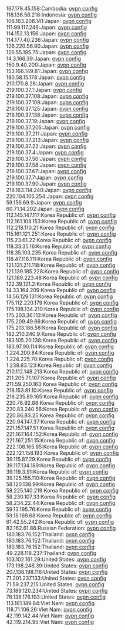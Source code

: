 167.179.45.158:Cambodia: [ovpn config](vpn/167_179_45_158.ovpn)  
118.136.56.218:Indonesia: [ovpn config](vpn/118_136_56_218.ovpn)  
106.163.208.141:Japan: [ovpn config](vpn/106_163_208_141.ovpn)  
111.99.117.246:Japan: [ovpn config](vpn/111_99_117_246.ovpn)  
114.152.13.156:Japan: [ovpn config](vpn/114_152_13_156.ovpn)  
114.177.40.236:Japan: [ovpn config](vpn/114_177_40_236.ovpn)  
126.220.56.90:Japan: [ovpn config](vpn/126_220_56_90.ovpn)  
126.55.195.75:Japan: [ovpn config](vpn/126_55_195_75.ovpn)  
14.3.166.39:Japan: [ovpn config](vpn/14_3_166_39.ovpn)  
150.9.40.200:Japan: [ovpn config](vpn/150_9_40_200.ovpn)  
153.166.149.81:Japan: [ovpn config](vpn/153_166_149_81.ovpn)  
180.58.15.178:Japan: [ovpn config](vpn/180_58_15_178.ovpn)  
210.170.8.26:Japan: [ovpn config](vpn/210_170_8_26.ovpn)  
219.100.37.1:Japan: [ovpn config](vpn/219_100_37_1.ovpn)  
219.100.37.108:Japan: [ovpn config](vpn/219_100_37_108.ovpn)  
219.100.37.109:Japan: [ovpn config](vpn/219_100_37_109.ovpn)  
219.100.37.125:Japan: [ovpn config](vpn/219_100_37_125.ovpn)  
219.100.37.138:Japan: [ovpn config](vpn/219_100_37_138.ovpn)  
219.100.37.19:Japan: [ovpn config](vpn/219_100_37_19.ovpn)  
219.100.37.205:Japan: [ovpn config](vpn/219_100_37_205.ovpn)  
219.100.37.211:Japan: [ovpn config](vpn/219_100_37_211.ovpn)  
219.100.37.213:Japan: [ovpn config](vpn/219_100_37_213.ovpn)  
219.100.37.22:Japan: [ovpn config](vpn/219_100_37_22.ovpn)  
219.100.37.4:Japan: [ovpn config](vpn/219_100_37_4.ovpn)  
219.100.37.50:Japan: [ovpn config](vpn/219_100_37_50.ovpn)  
219.100.37.58:Japan: [ovpn config](vpn/219_100_37_58.ovpn)  
219.100.37.67:Japan: [ovpn config](vpn/219_100_37_67.ovpn)  
219.100.37.7:Japan: [ovpn config](vpn/219_100_37_7.ovpn)  
219.100.37.90:Japan: [ovpn config](vpn/219_100_37_90.ovpn)  
219.163.114.240:Japan: [ovpn config](vpn/219_163_114_240.ovpn)  
220.104.105.254:Japan: [ovpn config](vpn/220_104_105_254.ovpn)  
59.156.69.9:Japan: [ovpn config](vpn/59_156_69_9.ovpn)  
60.71.14.202:Japan: [ovpn config](vpn/60_71_14_202.ovpn)  
112.145.147.117:Korea Republic of: [ovpn config](vpn/112_145_147_117.ovpn)  
112.161.108.153:Korea Republic of: [ovpn config](vpn/112_161_108_153.ovpn)  
112.218.110.21:Korea Republic of: [ovpn config](vpn/112_218_110_21.ovpn)  
115.161.121.251:Korea Republic of: [ovpn config](vpn/115_161_121_251.ovpn)  
115.23.61.22:Korea Republic of: [ovpn config](vpn/115_23_61_22.ovpn)  
118.33.35.16:Korea Republic of: [ovpn config](vpn/118_33_35_16.ovpn)  
118.35.103.235:Korea Republic of: [ovpn config](vpn/118_35_103_235.ovpn)  
118.47.116.111:Korea Republic of: [ovpn config](vpn/118_47_116_111.ovpn)  
121.131.211.118:Korea Republic of: [ovpn config](vpn/121_131_211_118.ovpn)  
121.139.185.228:Korea Republic of: [ovpn config](vpn/121_139_185_228.ovpn)  
121.189.223.48:Korea Republic of: [ovpn config](vpn/121_189_223_48.ovpn)  
122.39.121.2:Korea Republic of: [ovpn config](vpn/122_39_121_2.ovpn)  
14.33.164.209:Korea Republic of: [ovpn config](vpn/14_33_164_209.ovpn)  
14.56.129.131:Korea Republic of: [ovpn config](vpn/14_56_129_131.ovpn)  
175.112.220.179:Korea Republic of: [ovpn config](vpn/175_112_220_179.ovpn)  
175.198.134.210:Korea Republic of: [ovpn config](vpn/175_198_134_210.ovpn)  
175.203.36.113:Korea Republic of: [ovpn config](vpn/175_203_36_113.ovpn)  
175.209.49.66:Korea Republic of: [ovpn config](vpn/175_209_49_66.ovpn)  
175.213.186.58:Korea Republic of: [ovpn config](vpn/175_213_186_58.ovpn)  
182.210.240.9:Korea Republic of: [ovpn config](vpn/182_210_240_9.ovpn)  
183.105.20.138:Korea Republic of: [ovpn config](vpn/183_105_20_138.ovpn)  
183.97.90.114:Korea Republic of: [ovpn config](vpn/183_97_90_114.ovpn)  
1.224.200.84:Korea Republic of: [ovpn config](vpn/1_224_200_84.ovpn)  
1.224.225.70:Korea Republic of: [ovpn config](vpn/1_224_225_70.ovpn)  
1.238.83.123:Korea Republic of: [ovpn config](vpn/1_238_83_123.ovpn)  
210.112.148.213:Korea Republic of: [ovpn config](vpn/210_112_148_213.ovpn)  
211.205.71.107:Korea Republic of: [ovpn config](vpn/211_205_71_107.ovpn)  
211.59.250.163:Korea Republic of: [ovpn config](vpn/211_59_250_163.ovpn)  
218.153.81.10:Korea Republic of: [ovpn config](vpn/218_153_81_10.ovpn)  
218.235.89.165:Korea Republic of: [ovpn config](vpn/218_235_89_165.ovpn)  
220.78.92.88:Korea Republic of: [ovpn config](vpn/220_78_92_88.ovpn)  
220.83.240.56:Korea Republic of: [ovpn config](vpn/220_83_240_56.ovpn)  
220.86.83.25:Korea Republic of: [ovpn config](vpn/220_86_83_25.ovpn)  
220.94.147.37:Korea Republic of: [ovpn config](vpn/220_94_147_37.ovpn)  
221.157.147.51:Korea Republic of: [ovpn config](vpn/221_157_147_51.ovpn)  
221.167.164.152:Korea Republic of: [ovpn config](vpn/221_167_164_152.ovpn)  
221.167.251.15:Korea Republic of: [ovpn config](vpn/221_167_251_15.ovpn)  
222.108.165.85:Korea Republic of: [ovpn config](vpn/222_108_165_85.ovpn)  
222.121.158.193:Korea Republic of: [ovpn config](vpn/222_121_158_193.ovpn)  
39.115.87.29:Korea Republic of: [ovpn config](vpn/39_115_87_29.ovpn)  
39.117.134.189:Korea Republic of: [ovpn config](vpn/39_117_134_189.ovpn)  
39.119.3.91:Korea Republic of: [ovpn config](vpn/39_119_3_91.ovpn)  
39.125.155.110:Korea Republic of: [ovpn config](vpn/39_125_155_110.ovpn)  
58.120.138.99:Korea Republic of: [ovpn config](vpn/58_120_138_99.ovpn)  
58.225.140.219:Korea Republic of: [ovpn config](vpn/58_225_140_219.ovpn)  
58.230.107.33:Korea Republic of: [ovpn config](vpn/58_230_107_33.ovpn)  
58.234.22.44:Korea Republic of: [ovpn config](vpn/58_234_22_44.ovpn)  
59.13.195.76:Korea Republic of: [ovpn config](vpn/59_13_195_76.ovpn)  
59.16.169.68:Korea Republic of: [ovpn config](vpn/59_16_169_68.ovpn)  
61.42.55.242:Korea Republic of: [ovpn config](vpn/61_42_55_242.ovpn)  
82.162.61.86:Russian Federation: [ovpn config](vpn/82_162_61_86.ovpn)  
180.183.76.152:Thailand: [ovpn config](vpn/180_183_76_152.ovpn)  
180.183.76.152:Thailand: [ovpn config](vpn/180_183_76_152.ovpn)  
180.183.76.152:Thailand: [ovpn config](vpn/180_183_76_152.ovpn)  
49.228.118.237:Thailand: [ovpn config](vpn/49_228_118_237.ovpn)  
103.102.161.29:United States: [ovpn config](vpn/103_102_161_29.ovpn)  
173.198.248.39:United States: [ovpn config](vpn/173_198_248_39.ovpn)  
207.138.198.116:United States: [ovpn config](vpn/207_138_198_116.ovpn)  
71.201.237.133:United States: [ovpn config](vpn/71_201_237_133.ovpn)  
71.59.237.215:United States: [ovpn config](vpn/71_59_237_215.ovpn)  
73.189.120.234:United States: [ovpn config](vpn/73_189_120_234.ovpn)  
76.138.176.193:United States: [ovpn config](vpn/76_138_176_193.ovpn)  
113.161.149.84:Viet Nam: [ovpn config](vpn/113_161_149_84.ovpn)  
118.71.106.26:Viet Nam: [ovpn config](vpn/118_71_106_26.ovpn)  
42.119.142.44:Viet Nam: [ovpn config](vpn/42_119_142_44.ovpn)  
42.119.214.95:Viet Nam: [ovpn config](vpn/42_119_214_95.ovpn)  
